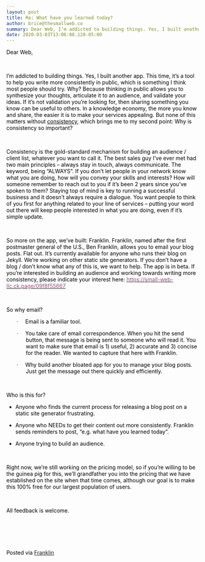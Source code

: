 ```yaml
---  
layout: post  
title: Re: What have you learned today?  
author: brice@thesmallweb.co  
summary: Dear Web, I’m addicted to building things. Yes, I built another a...  
date: 2020-03-03T13:06:08.128-05:00  
---
```


<body><div class="WordSection1"><p class="MsoNormal"><span style="color:black">Dear Web,</span></p>
<p></p><p class="MsoNormal"><span style="color:black"> </span></p>
<p></p><p class="MsoNormal"><span style="color:black">I’m addicted to building things. Yes, I built another app. This time, it’s a tool to help you write more consistently in public, which is something I think most people should try. Why? Because thinking in public
 allows you to synthesize your thoughts, articulate it to an audience, and validate your ideas. If it’s not validation you’re looking for, then sharing something you know can be useful to others. In a knowledge economy, the more you know and share, the easier
 it is to make your services appealing. But none of this matters without <u>consistency</u>, which brings me to my second point: Why is consistency so important?</span></p>
<p></p><p class="MsoNormal"><span style="color:black"> </span></p>
<p></p><p class="MsoNormal"><span style="color:black">Consistency is the gold-standard mechanism for building an audience / client list, whatever you want to call it. The best sales guy I’ve ever met had two main principles – always stay in touch, always communicate.
 The keyword, being “ALWAYS”. If you don’t let people in your network know what you are doing, how will you convey your skills and interests? How will someone remember to reach out to you if it’s been 2 years since you’ve spoken to them? Staying top of mind
 is key to running a successful business and it doesn’t always require a dialogue. You want people to think of you first for anything related to your line of services – putting your word out there will keep people interested in what you are doing, even if it’s
 simple update.</span></p>
<p></p><p class="MsoNormal"><span style="color:black"> </span></p>
<p></p><p class="MsoNormal"><span style="color:black">So more on the app, we’ve built: Franklin. Franklin, named after the first postmaster general of the U.S., Ben Franklin, allows you to email your blog posts. Flat out. It’s currently available for anyone who runs
 their blog on Jekyll. We’re working on other static site generators. If you don’t have a blog / don’t know what any of this is, we want to help. The app is in beta. If you’re interested in building an audience and working towards writing more consistency,
 please indicate your interest here: <a href="https://small-web-llc.ck.page/09f8f55667"><span style="color:#954F72">https://small-web-llc.ck.page/09f8f55667</span></a></span></p>
<p></p><p class="MsoNormal"><span style="color:black"> </span></p>
<p></p><p class="MsoNormal"><span style="color:black">So why email?</span></p>
<p></p><p style="margin-left:38.25pt;text-indent:-.25in" class="MsoNormal"><span style="font-size:10.0pt;color:black">·</span><span style='font-size:7.0pt;font-family:"Times New Roman",serif;color:black'>        </span><span style="color:black">Email is a familiar
 tool.</span></p>
<p></p><p style="margin-left:38.25pt;text-indent:-.25in" class="MsoNormal"><span style="font-size:10.0pt;color:black">·</span><span style='font-size:7.0pt;font-family:"Times New Roman",serif;color:black'>        </span><span style="color:black">You take care of email
 correspondence. When you hit the send button, that message is being sent to someone who will read it. You want to make sure that email is 1) useful, 2) accurate and 3) concise for the reader. We wanted to capture that here with Franklin.</span></p>
<p></p><p style="margin-left:38.25pt;text-indent:-.25in" class="MsoNormal"><span style="font-size:10.0pt;color:black">·</span><span style='font-size:7.0pt;font-family:"Times New Roman",serif;color:black'>        </span><span style="color:black">Why build another bloated
 app for you to manage your blog posts. Just get the message out there quickly and efficiently.</span></p>
<p></p><p class="MsoNormal"><span style="color:black"> </span></p>
<p></p><p class="MsoNormal"><span style="color:black">Who is this for?</span></p>
<p></p><ul style="margin-top:0in" type="disc"><li style="color:black;mso-list:l2 level1 lfo3" class="MsoNormal">Anyone who finds the current process for releasing a blog post on a static site generator frustrating.<p></p>
</li>
</ul><ul style="margin-top:0in" type="disc"><li style="color:black;mso-list:l1 level1 lfo6" class="MsoNormal">Anyone who NEEDs to get their content out more consistently. Franklin sends reminders to post, “e.g. what have you learned today”.<p></p>
</li>
<li style="color:black;mso-list:l1 level1 lfo6" class="MsoNormal">Anyone trying to build an audience.<p></p>
</li>
</ul><p class="MsoNormal"><span style="color:black"> </span></p>
<p></p><p class="MsoNormal"><span style="color:black">Right now, we’re still working on the pricing model, so if you’re willing to be the guinea pig for this, we’ll grandfather you into the pricing that we have established on the site when that time comes, although
 our goal is to make this 100% free for our largest population of users. </span></p>
<p></p><p class="MsoNormal"><span style="color:black"> </span></p>
<p></p><p class="MsoNormal"><span style="color:black">All feedback is welcome.  </span></p>
<p></p><p class="MsoNormal"></p>
<p> </p><p class="MsoNormal"></p>
<p> </p><div><p class="MsoNormal"><span style="color:black"><br />Posted via <a href="https://franklinpostal.com">Franklin</a>